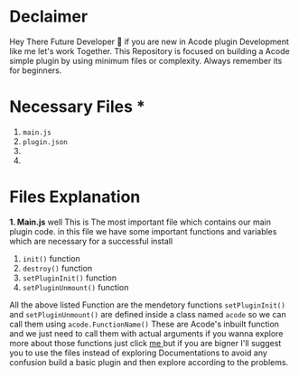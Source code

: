 # Declaimer 
Hey There Future Developer 👋 if you are new in Acode plugin Development like me let's work Together. This Repository is focused on building a Acode simple plugin by using minimum files or complexity. Always remember its for beginners.

# Necessary Files *
1. `main.js`
2. `plugin.json`
3. 
4. 


# Files Explanation 

**1. Main.js**
well This is The most important file which contains our main plugin code. in this file we have some important functions and variables which are necessary for a successful install

1. `init()` function
2. `destroy()` function
3. `setPluginInit()` function
4. `setPluginUnmount()` function 

All the above listed Function are the mendetory functions `setPluginInit()` and `setPluginUnmount()` are defined inside a class named `acode` so we can call them using `acode.FunctionName()` These are Acode's inbuilt function and we just need to call them with actual arguments if you wanna explore more about those functions just click <a href=""> me </a> but if you are bigner 
I'll suggest you to use the files instead of exploring Documentations to avoid any confusion build a basic plugin and then explore according to the problems.
